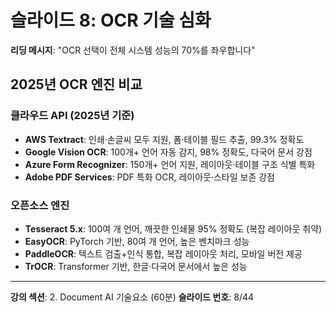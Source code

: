 # 슬라이드 8: OCR 기술 심화

**리딩 메시지**: "OCR 선택이 전체 시스템 성능의 70%를 좌우합니다"

## 2025년 OCR 엔진 비교

### 클라우드 API (2025년 기준)
- **AWS Textract**: 인쇄·손글씨 모두 지원, 폼·테이블 필드 추출, 99.3% 정확도
- **Google Vision OCR**: 100개+ 언어 자동 감지, 98% 정확도, 다국어 문서 강점
- **Azure Form Recognizer**: 150개+ 언어 지원, 레이아웃·테이블 구조 식별 특화
- **Adobe PDF Services**: PDF 특화 OCR, 레이아웃·스타일 보존 강점

### 오픈소스 엔진
- **Tesseract 5.x**: 100여 개 언어, 깨끗한 인쇄물 95% 정확도 (복잡 레이아웃 취약)
- **EasyOCR**: PyTorch 기반, 80여 개 언어, 높은 벤치마크 성능
- **PaddleOCR**: 텍스트 검출+인식 통합, 복잡 레이아웃 처리, 모바일 버전 제공
- **TrOCR**: Transformer 기반, 한글·다국어 문서에서 높은 성능

---

**강의 섹션**: 2. Document AI 기술요소 (60분)
**슬라이드 번호**: 8/44

